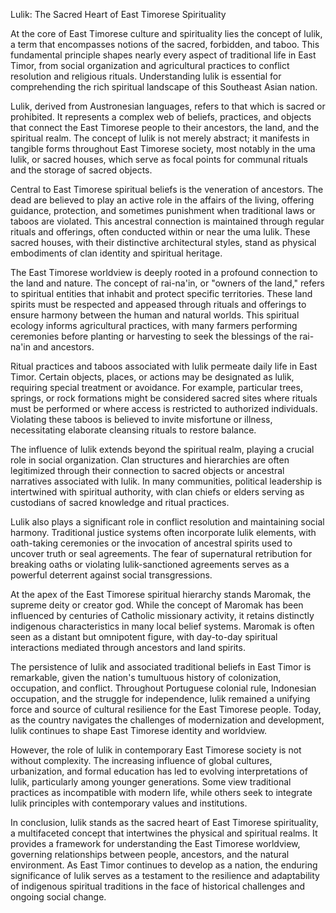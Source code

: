 Lulik: The Sacred Heart of East Timorese Spirituality

At the core of East Timorese culture and spirituality lies the concept of lulik, a term that encompasses notions of the sacred, forbidden, and taboo. This fundamental principle shapes nearly every aspect of traditional life in East Timor, from social organization and agricultural practices to conflict resolution and religious rituals. Understanding lulik is essential for comprehending the rich spiritual landscape of this Southeast Asian nation.

Lulik, derived from Austronesian languages, refers to that which is sacred or prohibited. It represents a complex web of beliefs, practices, and objects that connect the East Timorese people to their ancestors, the land, and the spiritual realm. The concept of lulik is not merely abstract; it manifests in tangible forms throughout East Timorese society, most notably in the uma lulik, or sacred houses, which serve as focal points for communal rituals and the storage of sacred objects.

Central to East Timorese spiritual beliefs is the veneration of ancestors. The dead are believed to play an active role in the affairs of the living, offering guidance, protection, and sometimes punishment when traditional laws or taboos are violated. This ancestral connection is maintained through regular rituals and offerings, often conducted within or near the uma lulik. These sacred houses, with their distinctive architectural styles, stand as physical embodiments of clan identity and spiritual heritage.

The East Timorese worldview is deeply rooted in a profound connection to the land and nature. The concept of rai-na'in, or "owners of the land," refers to spiritual entities that inhabit and protect specific territories. These land spirits must be respected and appeased through rituals and offerings to ensure harmony between the human and natural worlds. This spiritual ecology informs agricultural practices, with many farmers performing ceremonies before planting or harvesting to seek the blessings of the rai-na'in and ancestors.

Ritual practices and taboos associated with lulik permeate daily life in East Timor. Certain objects, places, or actions may be designated as lulik, requiring special treatment or avoidance. For example, particular trees, springs, or rock formations might be considered sacred sites where rituals must be performed or where access is restricted to authorized individuals. Violating these taboos is believed to invite misfortune or illness, necessitating elaborate cleansing rituals to restore balance.

The influence of lulik extends beyond the spiritual realm, playing a crucial role in social organization. Clan structures and hierarchies are often legitimized through their connection to sacred objects or ancestral narratives associated with lulik. In many communities, political leadership is intertwined with spiritual authority, with clan chiefs or elders serving as custodians of sacred knowledge and ritual practices.

Lulik also plays a significant role in conflict resolution and maintaining social harmony. Traditional justice systems often incorporate lulik elements, with oath-taking ceremonies or the invocation of ancestral spirits used to uncover truth or seal agreements. The fear of supernatural retribution for breaking oaths or violating lulik-sanctioned agreements serves as a powerful deterrent against social transgressions.

At the apex of the East Timorese spiritual hierarchy stands Maromak, the supreme deity or creator god. While the concept of Maromak has been influenced by centuries of Catholic missionary activity, it retains distinctly indigenous characteristics in many local belief systems. Maromak is often seen as a distant but omnipotent figure, with day-to-day spiritual interactions mediated through ancestors and land spirits.

The persistence of lulik and associated traditional beliefs in East Timor is remarkable, given the nation's tumultuous history of colonization, occupation, and conflict. Throughout Portuguese colonial rule, Indonesian occupation, and the struggle for independence, lulik remained a unifying force and source of cultural resilience for the East Timorese people. Today, as the country navigates the challenges of modernization and development, lulik continues to shape East Timorese identity and worldview.

However, the role of lulik in contemporary East Timorese society is not without complexity. The increasing influence of global cultures, urbanization, and formal education has led to evolving interpretations of lulik, particularly among younger generations. Some view traditional practices as incompatible with modern life, while others seek to integrate lulik principles with contemporary values and institutions.

In conclusion, lulik stands as the sacred heart of East Timorese spirituality, a multifaceted concept that intertwines the physical and spiritual realms. It provides a framework for understanding the East Timorese worldview, governing relationships between people, ancestors, and the natural environment. As East Timor continues to develop as a nation, the enduring significance of lulik serves as a testament to the resilience and adaptability of indigenous spiritual traditions in the face of historical challenges and ongoing social change.